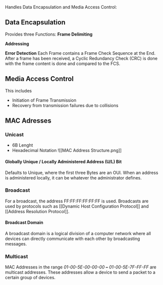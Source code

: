 Handles Data Encapsulation and Media Access Control:

## Data Encapsulation
Provides three Functions:
__Frame Delimiting__

__Addressing__

__Error Detection__
Each Frame contains a Frame Check Sequence at the End. After a frame has been received, a Cyclic Redundancy Check (CRC) is done with the frame content is done and compared to the FCS.

## Media Access Control
This includes
- Initiation of Frame Transmission
- Recovery from transmission failures due to collisions

## MAC Adresses
### Unicast
- 6B Lenght
- Hexadecimal Notation
![[MAC Address Structure.png]]

#### Globally Unique / Locally Administered Address (U/L) Bit
Defaults to Unique, where the first three Bytes are an OUI. When an address is administered locally, it can be whatever the administrator defines.

### Broadcast
For a broadcast, the address FF:FF:FF:FF:FF:FF is used. Broadcasts are used by protocols such as [[Dynamic Host Configuration Protocol]] and [[Address Resolution Protocol]].

#### Broadcast Domain
A broadcast domain is a logical division of a computer network where all devices can directly communicate with each other by broadcasting messages.

### Multicast
MAC Addresses in the range _01-00-5E-00-00-00_ **–** _01-00-5E-7F-FF-FF_ are multicast addresses. These addresses allow a device to send a packet to a certain group of devices.
